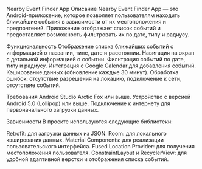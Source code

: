 Nearby Event Finder App
Описание 
Nearby Event Finder App — это Android-приложение,
которое позволяет пользователям находить ближайшие события в зависимости 
от их местоположения и предпочтений. Приложение отображает список событий 
и предоставляет возможность фильтровать их по дате, типу и радиусу.

Функциональность
Отображение списка ближайших событий с информацией о названии, типе, дате и расстоянии.
Навигация на экран с детальной информацией о событии.
Фильтрация событий по дате, типу и радиусу.
Интеграция с Google Calendar для добавления событий.
Кэширование данных (обновление каждые 30 минут).
Обработка ошибок: отсутствие разрешения на локацию, подключение к сети, отсутствие событий.

Требования
Android Studio Arctic Fox или выше.
Устройство с версией Android 5.0 (Lollipop) или выше.
Подключение к интернету для первоначального загрузки данных.

Зависимости
В проекте используются следующие библиотеки:

Retrofit: для загрузки данных из JSON.
Room: для локального кэширования данных.
Material Components: для реализации пользовательского интерфейса.
Fused Location Provider: для получения местоположения пользователя.
ConstraintLayout и RecyclerView: для удобной адаптивной верстки и отображения списка событий.

